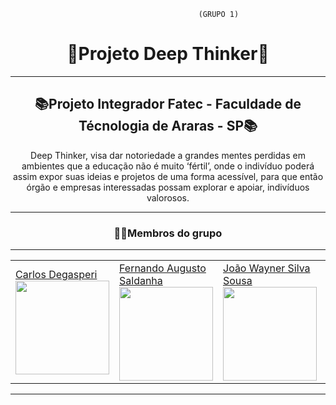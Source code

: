                                              (GRUPO 1)

<h1 align=center> 🐙Projeto Deep Thinker🐙 </h1>
<hr>
<h2 align=center>📚Projeto Integrador Fatec - Faculdade de Técnologia de Araras - SP📚 </h2>
<p align=center>
Deep Thinker, visa dar notoriedade a grandes mentes perdidas em ambientes que a educação não é muito ‘fértil’, onde o indivíduo poderá assim expor suas ideias e projetos de uma forma acessível, para que então órgão e empresas interessadas possam explorar e apoiar, indivíduos valorosos. </p>
<hr>
<h3 align=center>👨‍🎓Membros do grupo</h3>
<hr>

  <table align=center>
  <tr>
    <td>
<a href="http://github.com/CarlosDegasperi">Carlos Degasperi </a> <br>
<img src="https://user-images.githubusercontent.com/45121771/205767040-bc4ea54a-1d07-4928-bf71-11b1d96766b3.png" width=150px height=150px> <br>
</td>
<td>
<a href="https://github.com/wFernand0">Fernando Augusto Saldanha</a> <br>
<img src="https://user-images.githubusercontent.com/45121771/205771315-2b48ad7e-6e66-424e-8b4b-93bd15ba588f.png" width=150px height=150px> <br>
</td>
    <td>
  <a href="https://github.com/uWayner">João Wayner Silva Sousa</a> <br>
<img src="https://user-images.githubusercontent.com/45121771/205768068-edb5d379-51f7-416c-946c-f16f213a322b.png" width=150px height=150px>  <br>
</td>
    <td>
  <a href="https://github.com/LucasTheodoroSilva">Lucas Theodoro</a> <br>
  <img src="https://user-images.githubusercontent.com/45121771/205768268-bec8b312-14f9-4ba8-8b3d-68cce302e74c.png" width=150px height=150px> <br>
</td>
    <td>
<a href="http://github.com/mastruz7">Matheus da Costa Rodrigues</a> <br>
<img src="https://user-images.githubusercontent.com/45121771/205764135-b1e655f6-12ae-493f-8d41-d6dac8d9f819.png" width=150px height=150px> <br>
</td>
    <td>
<a href="https://github.com/vininigra"> Vinicius Nigra </a> <br>
<img src="https://user-images.githubusercontent.com/45121771/205769269-e80a27c8-c834-4c0e-8021-de9c58275577.png" width=150px height=150px> <br>
  </td>
  </tr>
</table>
<hr>
